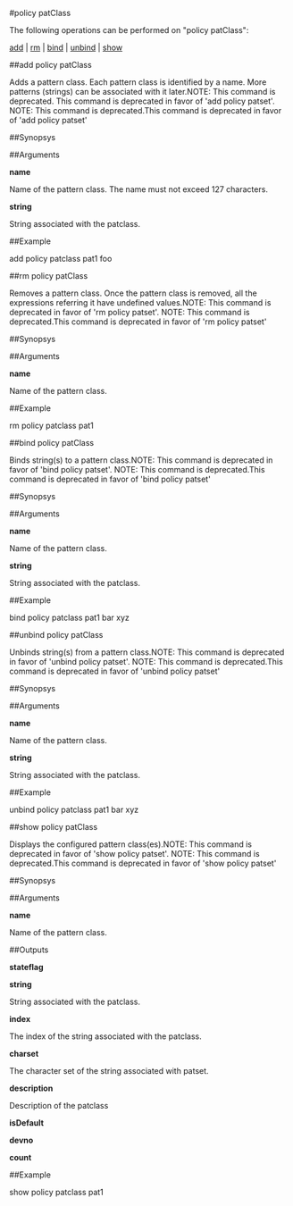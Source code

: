 #policy patClass

The following operations can be performed on "policy patClass":


[add](#add-policy-patclass) | [rm](#rm-policy-patclass) | [bind](#bind-policy-patclass) | [unbind](#unbind-policy-patclass) | [show](#show-policy-patclass)

##add policy patClass

Adds a pattern class. Each pattern class is identified by a name. More patterns (strings) can be associated with it later.NOTE: This command is deprecated. This command is deprecated in favor of 'add policy patset'. NOTE: This command is deprecated.This command is deprecated in favor of 'add policy patset'


##Synopsys




##Arguments

<b>name</b>
Name of the pattern class. The name must not exceed 127 characters.

<b>string</b>
String associated with the patclass.



##Example

add policy patclass pat1 foo

##rm policy patClass

Removes a pattern class. Once the pattern class is removed, all the expressions referring it have undefined values.NOTE: This command is deprecated in favor of 'rm policy patset'. NOTE: This command is deprecated.This command is deprecated in favor of 'rm policy patset'


##Synopsys




##Arguments

<b>name</b>
Name of the pattern class.



##Example

rm policy patclass pat1

##bind policy patClass

Binds string(s) to a pattern class.NOTE: This command is deprecated in favor of 'bind policy patset'. NOTE: This command is deprecated.This command is deprecated in favor of 'bind policy patset'


##Synopsys




##Arguments

<b>name</b>
Name of the pattern class.

<b>string</b>
String associated with the patclass.



##Example

bind policy patclass pat1 bar xyz

##unbind policy patClass

Unbinds string(s) from a pattern class.NOTE: This command is deprecated in favor of 'unbind policy patset'. NOTE: This command is deprecated.This command is deprecated in favor of 'unbind policy patset'


##Synopsys




##Arguments

<b>name</b>
Name of the pattern class.

<b>string</b>
String associated with the patclass.



##Example

unbind policy patclass pat1 bar xyz

##show policy patClass

Displays the configured pattern class(es).NOTE: This command is deprecated in favor of 'show policy patset'. NOTE: This command is deprecated.This command is deprecated in favor of 'show policy patset'


##Synopsys




##Arguments

<b>name</b>
Name of the pattern class.



##Outputs

<b>stateflag</b>

<b>string</b>
String associated with the patclass.

<b>index</b>
The index of the string associated with the patclass.

<b>charset</b>
The character set of the string associated with patset.

<b>description</b>
Description of the patclass

<b>isDefault</b>

<b>devno</b>

<b>count</b>



##Example

show policy patclass pat1

